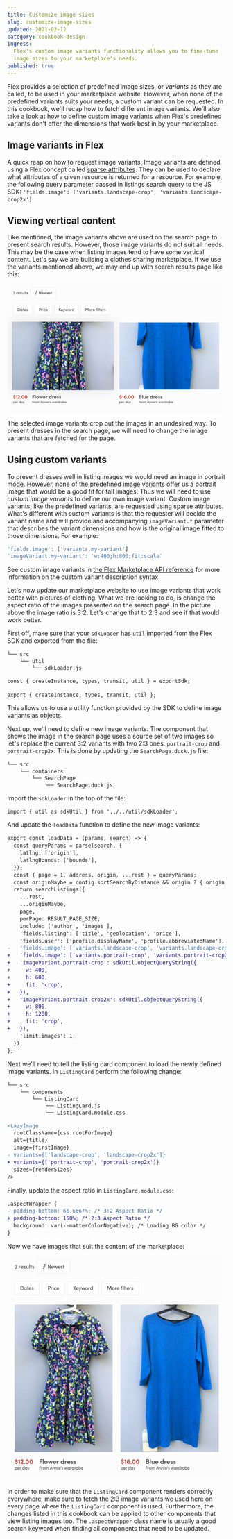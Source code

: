 ```yaml
---
title: Customize image sizes
slug: customize-image-sizes
updated: 2021-02-12
category: cookbook-design
ingress:
  Flex's custom image variants functionality allows you to fine-tune
  image sizes to your marketplace's needs.
published: true
---
```


Flex provides a selection of predefined image sizes, or _variants_ as
they are called, to be used in your marketplace website. However, when
none of the predefined variants suits your needs, a custom variant can
be requested. In this cookbook, we'll recap how to fetch different image
variants. We'll also take a look at how to define custom image variants
when Flex's predefined variants don't offer the dimensions that work
best in by your marketplace.

## Image variants in Flex

A quick reap on how to request image variants: Image variants are
defined using a Flex concept called
[sparse attributes](https://www.sharetribe.com/api-reference/index.html#sparse-attributes).
They can be used to declare what attributes of a given resource is
returned for a resource. For example, the following query parameter
passed in listings search query to the JS SDK:
`'fields.image': ['variants.landscape-crop', 'variants.landscape-crop2x']`.

## Viewing vertical content

Like mentioned, the image variants above are used on the search page to
present search results. However, those image variants do not suit all
needs. This may be the case when listing images tend to have some
vertical content. Let's say we are building a clothes sharing
marketplace. If we use the variants mentioned above, we may end up with
search results page like this:

![Landscape variants on tall images](landscape-search.png 'Landscape variants on tall images')

The selected image variants crop out the images in an undesired way. To
present dresses in the search page, we will need to change the image
variants that are fetched for the page.

## Using custom variants

To present dresses well in listing images we would need an image in
portrait mode. However, none of the
[predefined image variants](https://www.sharetribe.com/api-reference/marketplace.html#images)
offer us a portrait image that would be a good fit for tall images. Thus
we will need to use _custom image variants_ to define our own image
variant. Custom image variants, like the predefined variants, are
requested using sparse attributes. What's different with custom variants
is that the requester will decide the variant name and will provide and
accompanying `imageVariant.*` parameter that describes the variant
dimensions and how is the original image fitted to those dimensions. For
example:

```js
'fields.image': ['variants.my-variant']
'imageVariant.my-variant': 'w:400;h:800;fit:scale'
```

See custom image variants in
[the Flex Marketplace API reference](https://www.sharetribe.com/api-reference/marketplace.html#image-variants)
for more information on the custom variant description syntax.

Let's now update our marketplace website to use image variants that work
better with pictures of clothing. What we are looking to do, is change
the aspect ratio of the images presented on the search page. In the
picture above the image ratio is 3:2. Let's change that to 2:3 and see
if that would work better.

First off, make sure that your `sdkLoader` has `util` imported from the
Flex SDK and exported from the file:

```shell
└── src
    └── util
        └── sdkLoader.js
```

```
const { createInstance, types, transit, util } = exportSdk;

export { createInstance, types, transit, util };
```

This allows us to use a utility function provided by the SDK to define
image variants as objects.

Next up, we'll need to define new image variants. The component that
shows the image in the search page uses a source set of two images so
let's replace the current 3:2 variants with two 2:3 ones:
`portrait-crop` and `portrait-crop2x`. This is done by updating the
`SearchPage.duck.js` file:

```shell
└── src
    └── containers
        └── SearchPage
            └── SearchPage.duck.js
```

Import the `sdkLoader` in the top of the file:

```
import { util as sdkUtil } from '../../util/sdkLoader';
```

And update the `loadData` function to define the new image variants:

```diff
export const loadData = (params, search) => {
  const queryParams = parse(search, {
    latlng: ['origin'],
    latlngBounds: ['bounds'],
  });
  const { page = 1, address, origin, ...rest } = queryParams;
  const originMaybe = config.sortSearchByDistance && origin ? { origin } : {};
  return searchListings({
    ...rest,
    ...originMaybe,
    page,
    perPage: RESULT_PAGE_SIZE,
    include: ['author', 'images'],
    'fields.listing': ['title', 'geolocation', 'price'],
    'fields.user': ['profile.displayName', 'profile.abbreviatedName'],
-   'fields.image': ['variants.landscape-crop', 'variants.landscape-crop2x'],
+   'fields.image': ['variants.portrait-crop', 'variants.portrait-crop2x'],
+   'imageVariant.portrait-crop': sdkUtil.objectQueryString({
+     w: 400,
+     h: 600,
+     fit: 'crop',
+   }),
+   'imageVariant.portrait-crop2x': sdkUtil.objectQueryString({
+     w: 800,
+     h: 1200,
+     fit: 'crop',
+   }),
    'limit.images': 1,
  });
};
```

Next we'll need to tell the listing card component to load the newly
defined image variants. In `ListingCard` perform the following change:

```shell
└── src
    └── components
        └── ListingCard
            └── ListingCard.js
            └── ListingCard.module.css
```

```diff
<LazyImage
  rootClassName={css.rootForImage}
  alt={title}
  image={firstImage}
- variants={['landscape-crop', 'landscape-crop2x']}
+ variants={['portrait-crop', 'portrait-crop2x']}
  sizes={renderSizes}
/>
```

Finally, update the aspect ratio in `ListingCard.module.css`:

```diff
.aspectWrapper {
- padding-bottom: 66.6667%; /* 3:2 Aspect Ratio */
+ padding-bottom: 150%; /* 2:3 Aspect Ratio */
  background: var(--matterColorNegative); /* Loading BG color */
}
```

Now we have images that suit the content of the marketplace:

![Portrait variants on tall images](portrait-search.png 'Portrait variants on tall images')

In order to make sure that the `ListingCard` component renders correctly
everywhere, make sure to fetch the 2:3 image variants we used here on
every page where the `ListingCard` component is used. Furthermore, the
changes listed in this cookbook can be applied to other components that
view listing images too. The `.aspectWrapper` class name is usually a
good search keyword when finding all components that need to be updated.
